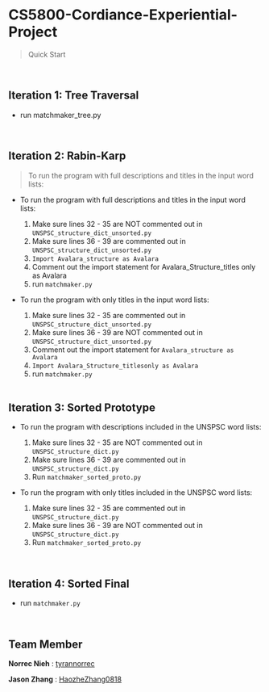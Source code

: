 # CS5800-Cordiance-Experiential-Project
> Quick Start

<br /> 

## Iteration 1: Tree Traversal
- run matchmaker_tree.py

<br /> 

## Iteration 2: Rabin-Karp
>  To run the program with full descriptions and titles in the input word lists: 
- To run the program with full descriptions and titles in the input word lists:
    1. Make sure lines 32 - 35 are NOT commented out in ```UNSPSC_structure_dict_unsorted.py```
    2. Make sure lines 36 - 39 are commented out in ```UNSPSC_structure_dict_unsorted.py```
    3. ```Import Avalara_structure as Avalara```
    4. Comment out the import statement for Avalara_Structure_titles only as Avalara 
    5. run ```matchmaker.py```<br/> 
    
- To run the program with only titles in the input word lists:
    1. Make sure lines 32 - 35 are commented out in ```UNSPSC_structure_dict_unsorted.py```
    2. Make sure lines 36 - 39 are NOT commented out in ```UNSPSC_structure_dict_unsorted.py```
    3. Comment out the import statement for ```Avalara_structure as Avalara```
    4. ```Import Avalara_Structure_titlesonly as Avalara```
    5. run ```matchmaker.py```

    <br /> 

## Iteration 3: Sorted Prototype
- To run the program with descriptions included in the UNSPSC word lists:
    1. Make sure lines 32 - 35 are NOT commented out in ```UNSPSC_structure_dict.py```
    2. Make sure lines 36 - 39 are commented out in ```UNSPSC_structure_dict.py```
    3. Run ```matchmaker_sorted_proto.py```
 

- To run the program with only titles included in the UNSPSC word lists:
    1. Make sure lines 32 - 35 are commented out in ```UNSPSC_structure_dict.py```
    2. Make sure lines 36 - 39 are NOT commented out in ```UNSPSC_structure_dict.py```
    3. Run ```matchmaker_sorted_proto.py```

<br /> 

## Iteration 4: Sorted Final
- run ```matchmaker.py```


<br /> 


## Team Member

**Norrec Nieh** : [tyrannorrec](https://github.com/tyrannorrec)

**Jason Zhang** : [HaozheZhang0818](https://github.com/HaozheZhang0818)
